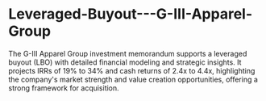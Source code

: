# Leveraged-Buyout---G-III-Apparel-Group
The G-III Apparel Group investment memorandum supports a leveraged buyout (LBO) with detailed financial modeling and strategic insights. It projects IRRs of 19% to 34% and cash returns of 2.4x to 4.4x, highlighting the company's market strength and value creation opportunities, offering a strong framework for acquisition.
